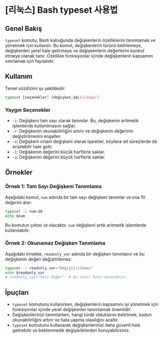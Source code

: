 # [리눅스] Bash typeset 사용법

## Genel Bakış
`typeset` komutu, Bash kabuğunda değişkenlerin özelliklerini tanımlamak ve yönetmek için kullanılır. Bu komut, değişkenlerin türünü belirlemeye, değişkenleri yerel hale getirmeye ve değişkenlerin değerlerini kontrol etmeye olanak tanır. Özellikle fonksiyonlar içinde değişkenlerin kapsamını sınırlamak için faydalıdır.

## Kullanım
Temel sözdizimi şu şekildedir:

```bash
typeset [seçenekler] [değişken_adı]=[değer]
```

### Yaygın Seçenekler
- `-i`: Değişkeni tam sayı olarak tanımlar. Bu, değişkenin aritmetik işlemlerde kullanılmasını sağlar.
- `-r`: Değişkenin okunabilirliğini artırır ve değişkenin değerinin değiştirilmesini engeller.
- `-x`: Değişkeni ortam değişkeni olarak işaretler, böylece alt süreçlerde de erişilebilir hale gelir.
- `-l`: Değişkenin değerini küçük harflerle saklar.
- `-u`: Değişkenin değerini büyük harflerle saklar.

## Örnekler

### Örnek 1: Tam Sayı Değişkeni Tanımlama
Aşağıdaki komut, `num` adında bir tam sayı değişkeni tanımlar ve ona 10 değerini atar:

```bash
typeset -i num=10
echo $num
```

Bu komutun çıktısı `10` olacaktır. `num` değişkeni artık aritmetik işlemlerde kullanılabilir.

### Örnek 2: Okunamaz Değişken Tanımlama
Aşağıdaki örnekte, `readonly_var` adında bir değişken tanımlanır ve bu değişkenin değeri değiştirilemez:

```bash
typeset -r readonly_var="Değiştirilemez"
echo $readonly_var
# readonly_var="Yeni Değer"  # Bu satır hata verecektir.
```

## İpuçları
- `typeset` komutunu kullanırken, değişkenlerin kapsamını iyi yönetmek için fonksiyonlar içinde yerel değişkenler tanımlamak önemlidir.
- Değişkenlerinizi tanımlarken, hangi türde olduklarını belirtmek, kodun okunabilirliğini artırır ve hata yapma olasılığını azaltır.
- `typeset` komutunu kullanarak değişkenlerinizi daha güvenli hale getirebilir ve beklenmedik değişikliklerden koruyabilirsiniz.